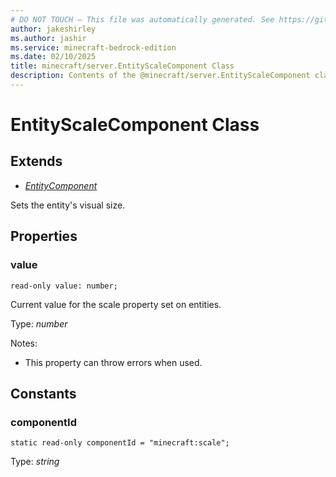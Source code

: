 ```yaml
---
# DO NOT TOUCH — This file was automatically generated. See https://github.com/mojang/minecraftapidocsgenerator to modify descriptions, examples, etc.
author: jakeshirley
ms.author: jashir
ms.service: minecraft-bedrock-edition
ms.date: 02/10/2025
title: minecraft/server.EntityScaleComponent Class
description: Contents of the @minecraft/server.EntityScaleComponent class.
---
```

# EntityScaleComponent Class

## Extends
- [*EntityComponent*](EntityComponent.md)

Sets the entity's visual size.

## Properties

### **value**
`read-only value: number;`

Current value for the scale property set on entities.

Type: *number*

Notes:
  - This property can throw errors when used.

## Constants

### **componentId**
`static read-only componentId = "minecraft:scale";`

Type: *string*

